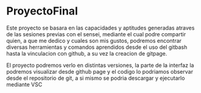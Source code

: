# ProyectoFinal
Este proyecto se basara en las capacidades y aptitudes generadas atraves de las sesiones previas con el sensei, mediante el cual podre compartir quien, a que me dedico y cuales son mis gustos, podremos encontrar diversas herramientas y comandos aprendidos desde el uso del gitbash hasta la vinculacion con github, a su vez la creacion de gitpage.

El proyecto podremos verlo en distintas versiones, la parte de la interfaz la podremos visualizar desde github page y el codigo lo podriamos observar desde el repositorio de git, a si mismo se podria descargar y ejecutarlo mediante VSC